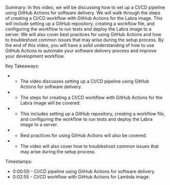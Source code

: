 Summary:
In this video, we will be discussing how to set up a CI/CD pipeline using GitHub Actions for software delivery. We will walk through the steps of creating a CI/CD workflow with GitHub Actions for the Labra image. This will include setting up a GitHub repository, creating a workflow file, and configuring the workflow to run tests and deploy the Labra image to a server. We will also cover best practices for using GitHub Actions and how to troubleshoot common issues that may arise during the setup process. By the end of this video, you will have a solid understanding of how to use GitHub Actions to automate your software delivery process and improve your development workflow.

Key Takeaways:
- - The video discusses setting up a CI/CD pipeline using GitHub Actions for software delivery.
- - The steps for creating a CI/CD workflow with GitHub Actions for the Labra image will be covered.
- - This includes setting up a GitHub repository, creating a workflow file, and configuring the workflow to run tests and deploy the Labra image to a server.
- - Best practices for using GitHub Actions will also be covered.
- - The video will also cover how to troubleshoot common issues that may arise during the setup process.

Timestamps:
- 0:00:00 - CI/CD pipeline using GitHub Actions for software delivery.
- 0:02:55 - CI/CD workflow with GitHub Actions for Lambda image.